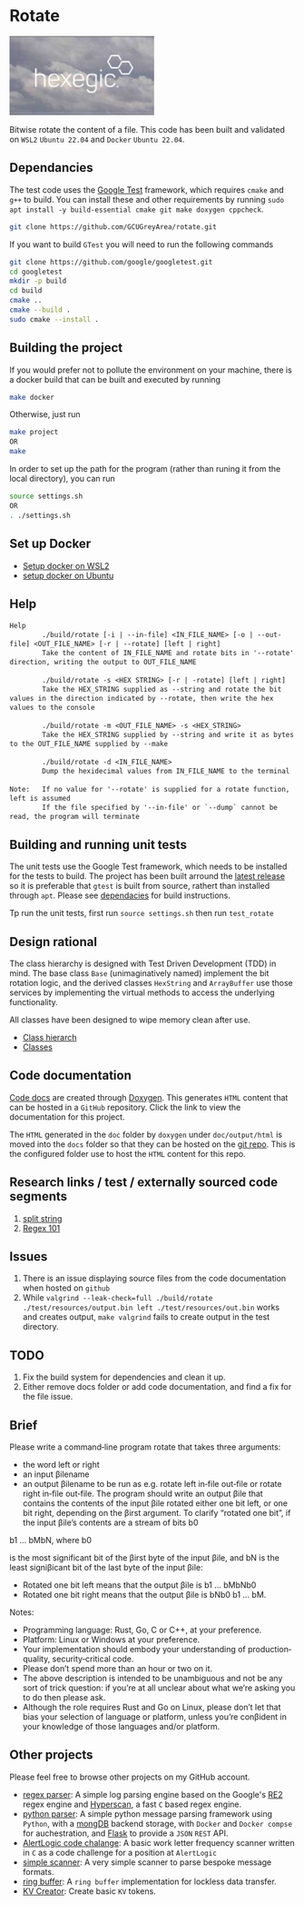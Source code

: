 # Rotate

![image](resources/hexegic.png)

Bitwise rotate the content of a file. This code has been built and validated on `WSL2` `Ubuntu 22.04` and `Docker` `Ubuntu 22.04`.

## Dependancies

The test code uses the [Google Test](https://github.com/google/googletest) framework, which requires `cmake` and `g++` to build.
You can install these and other requirements by running `sudo apt install -y build-essential cmake git make doxygen cppcheck`.

```bash
git clone https://github.com/GCUGreyArea/rotate.git
```

If you want to build `GTest` you will need to run the following commands

```bash
git clone https://github.com/google/googletest.git
cd googletest
mkdir -p build 
cd build 
cmake .. 
cmake --build . 
sudo cmake --install . 
```

## Building the project

If you would prefer not to pollute the environment on your machine, there is a docker build that can be built and executed by running 

```bash
make docker
``` 

Otherwise, just run

```bash
make project  
OR
make
``` 

In order to set up the path for the program (rather than runing it from the local directory), you can run 

```bash
source settings.sh
OR 
. ./settings.sh
```

## Set up Docker

- [Setup docker on WSL2](https://docs.docker.com/desktop/wsl/)
- [setup docker on Ubuntu](https://docs.docker.com/engine/install/ubuntu/)

## Help

```
Help
        ./build/rotate [-i | --in-file] <IN_FILE_NAME> [-o | --out-file] <OUT_FILE_NAME> [-r | --rotate] [left | right]
        Take the content of IN_FILE_NAME and rotate bits in '--rotate' direction, writing the output to OUT_FILE_NAME

        ./build/rotate -s <HEX STRING> [-r | -rotate] [left | right]
        Take the HEX_STRING supplied as --string and rotate the bit values in the direction indicated by --rotate, then write the hex values to the console

        ./build/rotate -m <OUT_FILE_NAME> -s <HEX_STRING>
        Take the HEX_STRING supplied by --string and write it as bytes to the OUT_FILE_NAME supplied by --make

        ./build/rotate -d <IN_FILE_NAME>
        Dump the hexidecimal values from IN_FILE_NAME to the terminal

Note:   If no value for '--rotate' is supplied for a rotate function, left is assumed
        If the file specified by '--in-file' or `--dump` cannot be read, the program will terminate
```

## Building and running unit tests

The unit tests use the Google Test framework, which needs to be installed for the tests to build. The project has been built arround the [latest release](https://github.com/google/googletest) so it is preferable that `gtest` is built from source, rathert than installed through `apt`. Please see [dependacies](#Dependancies) for build instructions.

Tp run the unit tests, first run `source settings.sh` then run `test_rotate`

## Design rational

The class hierarchy is designed with Test Driven Development (TDD) in mind. The base class `Base` (unimaginatively named) implement the bit rotation logic, and the derived classes `HexString` and `ArrayBuffer` use those services by implementing the virtual methods to access the underlying functionality.

All classes have been designed to wipe memory clean after use.

- [Class hierarch](https://gcugreyarea.github.io/rotate/html/inherits.html)
- [Classes](https://gcugreyarea.github.io/rotate/html/annotated.html)

## Code documentation

[Code docs](https://gcugreyarea.github.io/rotate/html/) are created through [Doxygen](https://www.doxygen.nl/). This generates `HTML` content that can be hosted in a `GitHub` repository. Click the link to view the documentation for this project.

The `HTML` generated in the `doc` folder by `doxygen` under `doc/output/html` is moved into the `docs` folder so that they can be hosted on the [git repo](https://github.com/GCUGreyArea/rotate/html/). This is the configured folder use to host the `HTML` content for this repo.

## Research links / test / externally sourced code segments

1. [split string](https://stackoverflow.com/questions/14265581/parse-split-a-string-in-c-using-string-delimiter-standard-c)
2. [Regex 101](https://regex101.com/)

## Issues

1. There is an issue displaying source files from the code documentation when hosted on `github`
2. While `valgrind --leak-check=full ./build/rotate ./test/resources/output.bin left ./test/resources/out.bin` works and creates output, `make valgrind` fails to create output in the test directory.

## TODO

1. Fix the build system for dependencies and clean it up.
2. Either remove docs folder or add code documentation, and find a fix for the file issue.

## Brief

Please write a command‐line program rotate that takes three arguments:

- the word left or right
- an input βilename
- an output βilename
to be run as e.g. rotate left in‐file out‐file or rotate right in‐file out‐file.
The program should write an output βile that contains the contents of the input βile rotated either one bit left, or
one bit right, depending on the βirst argument.
To clarify “rotated one bit”, if the input βile’s contents are a stream of bits b0

b1 ... bMbN, where b0

is the most significant bit of the βirst byte of the input βile, and bN is the least signiβicant bit of the last byte of the input βile:

- Rotated one bit left means that the output βile is b1 ... bMbNb0
- Rotated one bit right means that the output βile is bNb0
b1 ... bM.

Notes:

- Programming language: Rust, Go, C or C++, at your preference.
- Platform: Linux or Windows at your preference.
- Your implementation should embody your understanding of production‐quality, security‐critical code.
- Please don’t spend more than an hour or two on it.
- The above description is intended to be unambiguous and not be any sort of trick question: if you’re at all unclear about what we’re asking you to do then please ask.
- Although the role requires Rust and Go on Linux, please don’t let that bias your selection of language or platform, unless you’re conβident in your knowledge of those languages and/or platform.

## Other projects

Please feel free to browse other projects on my GitHub account.

- [regex parser](https://github.com/GCUGreyArea/regex-parser): A simple log parsing engine based on the Google's [RE2](https://github.com/google/re2) regex engine and [Hyperscan](https://github.com/intel/hyperscan), a fast `C` based regex engine.
- [python parser](https://github.com/GCUGreyArea/python-parser): A simple python message parsing framework using `Python`, with a [mongDB](https://www.mongodb.com/) backend storage, with `Docker` and `Docker compse` for auchestration, and [Flask](https://flask.palletsprojects.com/en/3.0.x/) to provide a `JSON` `REST` API.
- [AlertLogic code chalange](https://github.com/GCUGreyArea/AlertLogic): A basic work letter frequency scanner written in `C` as a code challenge for a position at `AlertLogic`
- [simple scanner](https://github.com/GCUGreyArea/simple-scanner): A very simple scanner to parse bespoke message formats.
- [ring buffer](https://github.com/GCUGreyArea/ring_buffer): A `ring buffer` implementation for lockless data transfer.
- [KV Creator](https://github.com/GCUGreyArea/kv_creator): Create basic `KV` tokens.
